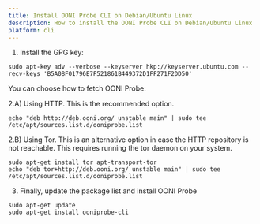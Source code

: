 ```yaml
---
title: Install OONI Probe CLI on Debian/Ubuntu Linux
description: How to install the OONI Probe CLI on Debian/Ubuntu Linux
platform: cli
---
```


1) Install the GPG key:

```
sudo apt-key adv --verbose --keyserver hkp://keyserver.ubuntu.com --recv-keys 'B5A08F01796E7F521861B449372D1FF271F2DD50'
```

You can choose how to fetch OONI Probe:

2.A) Using HTTP. This is the recommended option.

```
echo "deb http://deb.ooni.org/ unstable main" | sudo tee /etc/apt/sources.list.d/ooniprobe.list
```

2.B) Using Tor. This is an alternative option in case the HTTP repository is not reachable. This requires running the tor daemon on your system.

```
sudo apt-get install tor apt-transport-tor
echo "deb tor+http://deb.ooni.org/ unstable main" | sudo tee /etc/apt/sources.list.d/ooniprobe.list
```

3) Finally, update the package list and install OONI Probe

```
sudo apt-get update
sudo apt-get install ooniprobe-cli
```
